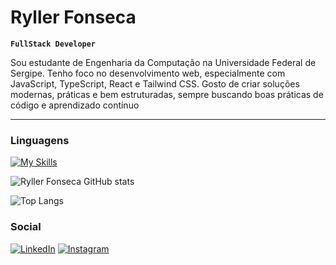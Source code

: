 # Ryller Fonseca

**`FullStack Developer`**

Sou estudante de Engenharia da Computação na Universidade Federal de Sergipe. Tenho foco no desenvolvimento web, especialmente com JavaScript, TypeScript, React e Tailwind CSS. Gosto de criar soluções modernas, práticas e bem estruturadas, sempre buscando boas práticas de código e aprendizado contínuo

---

###  Linguagens

[![My Skills](https://skillicons.dev/icons?i=js,html,css,nodejs,ts,nestjs)](https://skillicons.dev)



![Ryller Fonseca GitHub stats](https://github-readme-stats.vercel.app/api?username=ryllerf&show_icons=true&theme=radical)


![Top Langs](https://github-readme-stats.vercel.app/api/top-langs/?username=anuraghazra&layout=compact)






### Social

[![LinkedIn](https://skillicons.dev/icons?i=linkedin)]([https://www.linkedin.com/in/l](https://www.linkedin.com/in/ryller-fonseca-13164b223))
[![Instagram](https://skillicons.dev/icons?i=instagram)](https://instagram.com/Ryller_)

